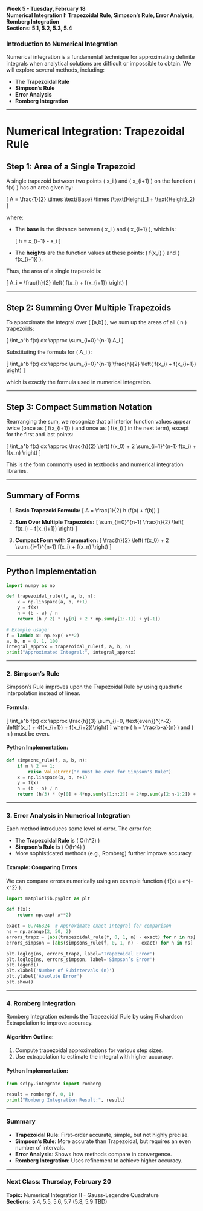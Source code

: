 **Week 5 - Tuesday, February 18**  
**Numerical Integration I: Trapezoidal Rule, Simpson’s Rule, Error Analysis, Romberg Integration**  
**Sections: 5.1, 5.2, 5.3, 5.4**  

### **Introduction to Numerical Integration**  
Numerical integration is a fundamental technique for approximating definite integrals when analytical solutions are difficult or impossible to obtain. We will explore several methods, including:
- The **Trapezoidal Rule**
- **Simpson’s Rule**
- **Error Analysis**
- **Romberg Integration**

---

# Numerical Integration: Trapezoidal Rule

## Step 1: Area of a Single Trapezoid

A single trapezoid between two points \( x_i \) and \( x_{i+1} \) on the function \( f(x) \) has an area given by:

\[
A = \frac{1}{2} \times \text{Base} \times (\text{Height}_1 + \text{Height}_2)
\]

where:

- The **base** is the distance between \( x_i \) and \( x_{i+1} \), which is:

  \[
  h = x_{i+1} - x_i
  \]

- The **heights** are the function values at these points: \( f(x_i) \) and \( f(x_{i+1}) \).

Thus, the area of a single trapezoid is:

\[
A_i = \frac{h}{2} \left( f(x_i) + f(x_{i+1}) \right)
\]

---

## Step 2: Summing Over Multiple Trapezoids

To approximate the integral over \( [a,b] \), we sum up the areas of all \( n \) trapezoids:

\[
\int_a^b f(x) dx \approx \sum_{i=0}^{n-1} A_i
\]

Substituting the formula for \( A_i \):

\[
\int_a^b f(x) dx \approx \sum_{i=0}^{n-1} \frac{h}{2} \left( f(x_i) + f(x_{i+1}) \right)
\]

which is exactly the formula used in numerical integration.

---

## Step 3: Compact Summation Notation

Rearranging the sum, we recognize that all interior function values appear twice (once as \( f(x_{i+1}) \) and once as \( f(x_i) \) in the next term), except for the first and last points:

\[
\int_a^b f(x) dx \approx \frac{h}{2} \left( f(x_0) + 2 \sum_{i=1}^{n-1} f(x_i) + f(x_n) \right)
\]

This is the form commonly used in textbooks and numerical integration libraries.

---

## Summary of Forms

1. **Basic Trapezoid Formula:**
   \[
   A = \frac{1}{2} h (f(a) + f(b))
   \]

2. **Sum Over Multiple Trapezoids:**
   \[
   \sum_{i=0}^{n-1} \frac{h}{2} \left( f(x_i) + f(x_{i+1}) \right)
   \]

3. **Compact Form with Summation:**
   \[
   \frac{h}{2} \left( f(x_0) + 2 \sum_{i=1}^{n-1} f(x_i) + f(x_n) \right)
   \]

---

## Python Implementation

```python
import numpy as np

def trapezoidal_rule(f, a, b, n):
    x = np.linspace(a, b, n+1)
    y = f(x)
    h = (b - a) / n
    return (h / 2) * (y[0] + 2 * np.sum(y[1:-1]) + y[-1])

# Example usage:
f = lambda x: np.exp(-x**2)
a, b, n = 0, 1, 100
integral_approx = trapezoidal_rule(f, a, b, n)
print("Approximated Integral:", integral_approx)
```

---

### **2. Simpson’s Rule**  
Simpson’s Rule improves upon the Trapezoidal Rule by using quadratic interpolation instead of linear.

#### **Formula:**  
\[
\int_a^b f(x) dx \approx \frac{h}{3} \sum_{i=0, \text{even}}^{n-2} \left[f(x_i) + 4f(x_{i+1}) + f(x_{i+2})\right]
\]
where \( h = \frac{b-a}{n} \) and \( n \) must be even.

#### **Python Implementation:**
```python
def simpsons_rule(f, a, b, n):
    if n % 2 == 1:
        raise ValueError("n must be even for Simpson's Rule")
    x = np.linspace(a, b, n+1)
    y = f(x)
    h = (b - a) / n
    return (h/3) * (y[0] + 4*np.sum(y[1:n:2]) + 2*np.sum(y[2:n-1:2]) + y[-1])
```

---

### **3. Error Analysis in Numerical Integration**  
Each method introduces some level of error. The error for:
- The **Trapezoidal Rule** is \( O(h^2) \)
- **Simpson’s Rule** is \( O(h^4) \)
- More sophisticated methods (e.g., Romberg) further improve accuracy.

#### **Example: Comparing Errors**
We can compare errors numerically using an example function \( f(x) = e^{-x^2} \).
```python
import matplotlib.pyplot as plt

def f(x):
    return np.exp(-x**2)

exact = 0.746824  # Approximate exact integral for comparison
ns = np.arange(2, 50, 2)
errors_trapz = [abs(trapezoidal_rule(f, 0, 1, n) - exact) for n in ns]
errors_simpson = [abs(simpsons_rule(f, 0, 1, n) - exact) for n in ns]

plt.loglog(ns, errors_trapz, label='Trapezoidal Error')
plt.loglog(ns, errors_simpson, label='Simpson’s Error')
plt.legend()
plt.xlabel('Number of Subintervals (n)')
plt.ylabel('Absolute Error')
plt.show()
```

---

### **4. Romberg Integration**  
Romberg Integration extends the Trapezoidal Rule by using Richardson Extrapolation to improve accuracy.

#### **Algorithm Outline:**  
1. Compute trapezoidal approximations for various step sizes.
2. Use extrapolation to estimate the integral with higher accuracy.

#### **Python Implementation:**
```python
from scipy.integrate import romberg

result = romberg(f, 0, 1)
print("Romberg Integration Result:", result)
```

---

### **Summary**
- **Trapezoidal Rule**: First-order accurate, simple, but not highly precise.
- **Simpson’s Rule**: More accurate than Trapezoidal, but requires an even number of intervals.
- **Error Analysis**: Shows how methods compare in convergence.
- **Romberg Integration**: Uses refinement to achieve higher accuracy.

---

### **Next Class: Thursday, February 20**  
**Topic:** Numerical Integration II - Gauss-Legendre Quadrature  
**Sections:** 5.4, 5.5, 5.6, 5.7 (5.8, 5.9 TBD)


